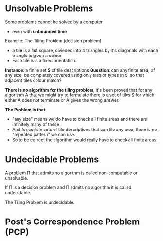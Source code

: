 # Unsolvable Problems

Some problems cannot be solved by a computer
- even with **unbounded time**

Example: The Tiling Problem (decision problem)
- a **tile** is a **1x1** square, divieded into 4 triangles by it's diagonals with each triangle is given a colour
- Each tile has a fixed orientation.

**Instance**: a finite set **S** of tile descriptions
**Question**: can any finite area, of any size, be completely covered using only tiles of types in **S**, so that adjacent tiles colour match?

**There is no algorithm for the tiling problem**, it's been proved that for any algorithm A that we might try to formulate there is a set of tiles S for which either A does not terminate or A gives the wrong answer.

**The Problem is that**:
- "any size" means we do have to check all finite areas and there are infinitely many of these
- And for certain sets of tile descriptions that can tile any area, there is no "repeated pattern" we can use.
- So to be correct the algorithm would really have to check all finite areas.

# Undecidable Problems

A problem Π that admits no algorithm is called non-computable or unsolvable.

If Π is a decision problem and Π admits no algorithm it is called undecidable.

The Tiling Problem is undecidable.

# Post's Correspondence Problem (PCP)

